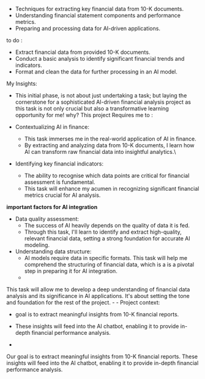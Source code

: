 
- Techniques for extracting key financial data from 10-K documents.
- Understanding financial statement components and performance metrics.
- Preparing and processing data for AI-driven applications.

to do :
- Extract financial data from provided 10-K documents.
- Conduct a basic analysis to identify significant financial trends and indicators.
- Format and clean the data for further processing in an AI model.

My Insights: 
 - This initial phase, is not about just undertaking a task; but laying the cornerstone for a sophisticated AI-driven financial analysis project as this task is not only crucial but also a transformative learning opportunity for me!
why?
This project Requires me to :
- Contextualizing AI in finance:
     - This task immerses me in the real-world application of AI in finance.
     - By extracting and analyzing data from 10-K documents, I learn how AI can transform raw financial data into insightful analytics.\
       
- Identifying key financial indicators:
     - The ability to recognise which data points are critical for financial assessment is fundamental.
     - This task will enhance my acumen in recognizing significant financial metrics crucial for AI analysis.


**important factors for AI integration**

- Data quality assessment:
     - The success of AI heavily depends on the quality of data it is fed.
     - Through this task, I'll learn to identify and extract high-quality, relevant financial data, setting a strong foundation for
       accurate AI modeling.
- Understanding data structure:
     - AI models require data in specific formats. This task will help me comprehend the structuring of financial data, which is a
     is a pivotal step in preparing it for AI integration.
     -

This task will allow me to develop a deep understanding of financial data analysis and its significance in AI applications. It's about setting the tone and foundation for the rest of the project.
     -
     -
 Project context:
 -  goal is to extract meaningful insights from 10-K financial reports.
 -  These insights will feed into the AI chatbot, enabling it to provide in-depth financial performance analysis.


















-

Our goal is to extract meaningful insights from 10-K financial reports.
These insights will feed into the AI chatbot, enabling it to provide in-depth financial performance analysis.

